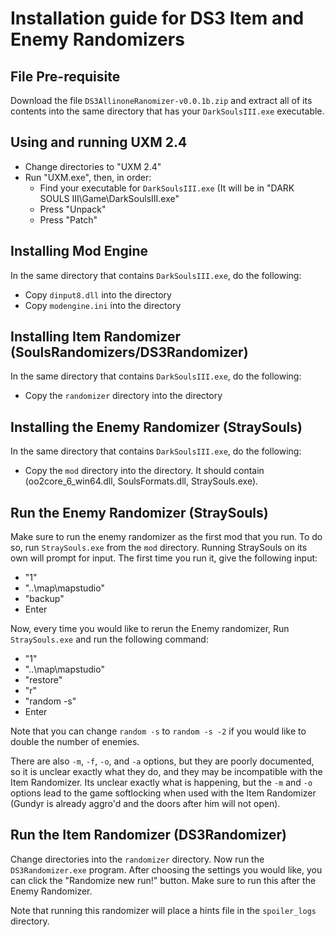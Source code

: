# Installation guide for DS3 Item and Enemy Randomizers

## File Pre-requisite

Download the file `DS3AllinoneRanomizer-v0.0.1b.zip` and extract all of its contents into the same directory that has your `DarkSoulsIII.exe` executable.

## Using and running UXM 2.4

- Change directories to "UXM 2.4"
- Run "UXM.exe", then, in order:
    - Find your executable for `DarkSoulsIII.exe` (It will be in "DARK SOULS III\Game\DarkSoulsIII.exe"
    - Press "Unpack"
    - Press "Patch"

## Installing Mod Engine

In the same directory that contains `DarkSoulsIII.exe`, do the
following:
- Copy `dinput8.dll` into the directory
- Copy `modengine.ini` into the directory

## Installing Item Randomizer (SoulsRandomizers/DS3Randomizer)

In the same directory that contains `DarkSoulsIII.exe`, do the
following:
- Copy the `randomizer` directory into the directory

## Installing the Enemy Randomizer (StraySouls)

In the same directory that contains `DarkSoulsIII.exe`, do the
following:
- Copy the `mod` directory into the directory.  It should contain (oo2core_6_win64.dll, SoulsFormats.dll, StraySouls.exe).

## Run the Enemy Randomizer (StraySouls)

Make sure to run the enemy randomizer as the first mod that you run.  To do so,
run `StraySouls.exe` from the `mod` directory.  Running StraySouls on its own
will prompt for input.  The first time you run it, give the following input:
- "1"
- "..\map\mapstudio\"
- "backup"
- Enter

Now, every time you would like to rerun the Enemy randomizer, Run `StraySouls.exe` and run the following command:
- "1"
- "..\map\mapstudio\"
- "restore"
- "r"
- "random -s"
- Enter

Note that you can change `random -s` to `random -s -2` if you would like to
double the number of enemies.

There are also `-m`, `-f`, `-o`, and `-a` options, but they are poorly
documented, so it is unclear exactly what they do, and they may be incompatible
with the Item Randomizer.  Its unclear exactly what is happening, but the `-m`
and `-o` options lead to the game softlocking when used with the Item
Randomizer (Gundyr is already aggro'd and the doors after him will not open).

## Run the Item Randomizer (DS3Randomizer)

Change directories into the `randomizer` directory.  Now run the `DS3Randomizer.exe` program.  After choosing the settings you would like, you can click the "Randomize new run!" button.  Make sure to run this after the Enemy Randomizer.

Note that running this randomizer will place a hints file in the `spoiler_logs` directory.

